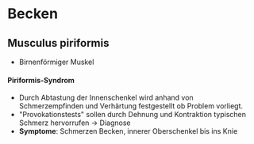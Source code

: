 # Becken

## Musculus piriformis
- Birnenförmiger Muskel 

#### Piriformis-Syndrom
- Durch Abtastung der Innenschenkel wird anhand von Schmerzempfinden und Verhärtung festgestellt ob Problem vorliegt.
- "Provokationstests" sollen durch Dehnung und Kontraktion typischen Schmerz hervorrufen -> Diagnose 
- **Symptome**: Schmerzen Becken, innerer Oberschenkel bis ins Knie